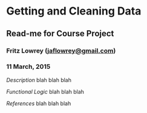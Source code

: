 # Getting and Cleaning Data
## Read-me for Course Project
### Fritz Lowrey (jaflowrey@gmail.com)
### 11 March, 2015

*Description*
blah blah blah



*Functional Logic*
blah blah blah


*References*
blah blah blah